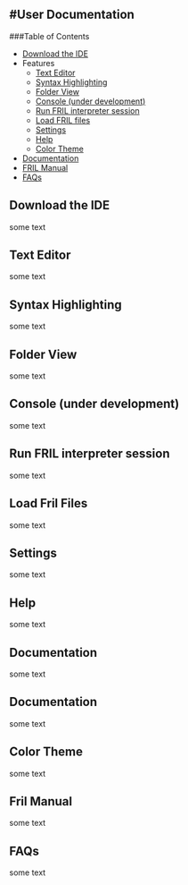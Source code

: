 #User Documentation
----

###Table of Contents

- [Download the IDE](#download)
- Features
    - [Text Editor](#editor)
    - [Syntax Highlighting](#syntaxhighlighting)
    - [Folder View](#folderview)
    - [Console (under development)](#console)
    - [Run FRIL interpreter session](#interpreter)
    - [Load FRIL files](#loadFril)
    - [Settings](#settings)
    - [Help](#help)
    - [Color Theme](#colortheme)
 - [Documentation](#documentation)
 - [FRIL Manual](#frilmanual)
 - [FAQs](#faqs)

<a name="download"></a>
## Download the IDE
some text

<a name="editor"></a>
## Text Editor
some text

<a name="syntaxhighlighting"></a>
## Syntax Highlighting
some text

<a name="folderview"></a>
## Folder View
some text

<a name="console"></a>
## Console (under development)
some text

<a name="interpreter"></a>
## Run FRIL interpreter session
some text

<a name="loadFril"></a>
## Load Fril Files
some text

<a name="settings"></a>
## Settings
some text

<a name="help"></a>
## Help
some text

<a name="documentation"></a>
## Documentation
some text

<a name="documentation"></a>
## Documentation
some text

<a name="colortheme"></a>
## Color Theme
some text

<a name="frilmanual"></a>
## Fril Manual
some text

<a name="faqs"></a>
## FAQs
some text
